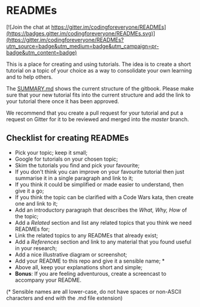 # READMEs

[![Join the chat at https://gitter.im/codingforeveryone/READMEs](https://badges.gitter.im/codingforeveryone/READMEs.svg)](https://gitter.im/codingforeveryone/READMEs?utm_source=badge&utm_medium=badge&utm_campaign=pr-badge&utm_content=badge)

This is a place for creating and using tutorials. The idea is to create a short tutorial on a topic of your choice as a way to consolidate your own learning and to help others. 

The [SUMMARY.md](SUMMARY.md) shows the current structure of the gitbook. Please make sure that your new tutorial fits into the current structure and add the link to your tutorial there once it has been approved.

We recommend that you create a pull request for your tutorial and put a request on Gitter for it to be reviewed and merged into the *master* branch.

## Checklist for creating READMEs

+ Pick your topic; keep it small;
+ Google for tutorials on your chosen topic;
+ Skim the tutorials you find and pick your favourite;
+ If you don't think you can improve on your favourite tutorial then just summarise it in a single paragraph and link to it;
+ If you think it could be simplified or made easier to understand, then give it a go;
+ If you think the topic can be clarified with a Code Wars kata, then create one and link to it;
+ Add an introductory paragraph that describes the *What, Why, How* of the topic;
+ Add a *Related* section and list any related topics that you think we need READMEs for;
+ Link the related topics to any READMEs that already exist;
+ Add a *References* section and link to any material that you found useful in your research;
+ Add a nice illustrative diagram or screenshot;
+ Add your README to this repo and give it a sensible name; *
+ Above all, keep your explanations short and simple;
+ **Bonus**: If you are feeling adventurous, create a screencast to accompany your README.

(* Sensible names are all lower-case, do not have spaces or non-ASCII characters and end with the .md file extension)

